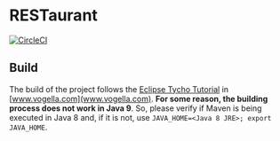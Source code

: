 # RESTaurant
[![CircleCI](https://circleci.com/gh/cawal/RESTaurant.svg?style=svg&circle-token=d46d2bd65967ed544920081f6851cdcdd72211ba)](https://circleci.com/gh/cawal/RESTaurant)

## Build

The build of the project follows the [Eclipse Tycho Tutorial](http://www.vogella.com/tutorials/EclipseTycho/article.html) in [www.vogella.com](www.vogella.com). **For some reason, the building process does not work in Java 9**. So, please verify if Maven is being executed in Java 8 and, if it is not, use `JAVA_HOME=<Java 8 JRE>; export JAVA_HOME`.
